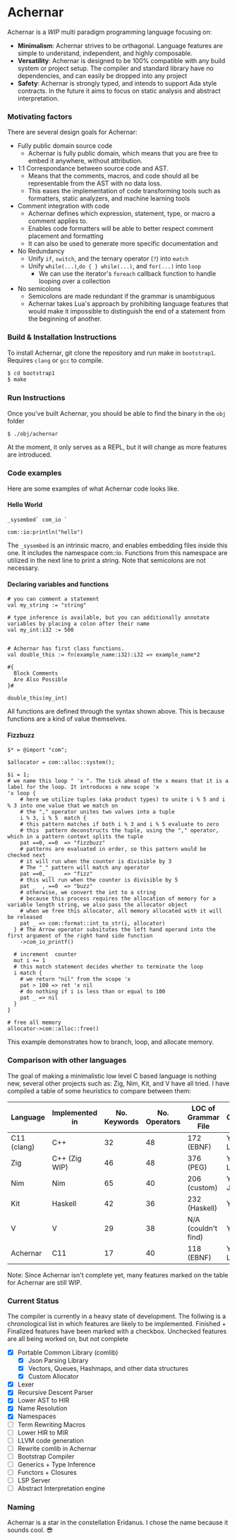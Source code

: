 # Achernar

Achernar is a *WIP* multi paradigm programming language focusing on:

* **Minimalism**: Achernar strives to be orthagonal. Language features are simple to understand, independent, and highly composable.
* **Versatility**: Achernar is designed to be 100% compatible with any build system or project setup. The compiler and standard library have no dependencies, and can easily be dropped into any project
* **Safety**: Achernar is strongly typed, and intends to support Ada style contracts. In the future it aims to focus on static analysis and abstract interpretation.

### Motivating factors

There are several design goals for Achernar:

* Fully public domain source code
  * Achernar is fully public domain, which means that you are free to embed it anywhere, without attribution.
* 1:1 Correspondance between source code and AST. 
  * Means that the comments, macros, and code should all be representable from the AST with no data loss. 
  * This eases the implementation of code transforming tools such as formatters, static analyzers, and machine learning tools
* Comment integration with code
  * Achernar defines which expression, statement, type, or macro a comment applies to. 
  * Enables code formatters will be able to better respect comment placement and formatting
  * It can also be used to generate more specific documentation and 
* No Redundancy
  * Unify `if`, `switch`, and the ternary operator (`?`) into `match`
  * Unify `while(...)`,`do { } while(...)`, and `for(...)` into `loop`
    * We can use the iterator's `foreach` callback function to handle looping over a collection
* No semicolons
  * Semicolons are made redundant if the grammar is unambiguous
  * Achernar takes Lua's approach by prohibiting language features that would make it impossible to distinguish the end of a statement from the beginning of another.
 
 
### Build & Installation Instructions

To install Achernar, git clone the repository and run make in `bootstrap1`. Requires `clang` or `gcc` to compile.

```bash
$ cd bootstrap1
$ make
```

### Run Instructions

Once you've built Achernar, you should be able to find the binary in the `obj` folder

```bash
$ ./obj/achernar
```

At the moment, it only serves as a REPL, but it will change as more features are introduced.
 
### Code examples

Here are some examples of what Achernar code looks like. 

#### Hello World

```
_sysembed` com_io `

com::io:println("hello")

```

The `_sysembed` is an intrinsic macro, and enables embedding files inside this one. It includes the namespace com::io. Functions from this namespace are utilized in the next line to print a string. Note that semicolons are not necessary.

#### Declaring variables and functions
```
# you can comment a statement
val my_string := "string"

# type inference is available, but you can additionally annotate variables by placing a colon after their name
val my_int:i32 := 500


# Achernar has first class functions. 
val double_this := fn(example_name:i32):i32 => example_name*2

#{ 
  Block Comments
  Are Also Possible
}#

double_this(my_int)
```

All functions are defined through the syntax shown above. This is because functions are a kind of value themselves.

#### Fizzbuzz 
```
$* = @import "com";

$allocator = com::alloc::system();

$i = 1;
# we name this loop " 'x ". The tick ahead of the x means that it is a label for the loop. It introduces a new scope 'x
'x loop {
    # here we utilize tuples (aka product types) to unite i % 5 and i % 3 into one value that we match on
    # the "," operator unites two values into a tuple
    i % 3, i % 5  match {
    # this pattern matches if both i % 3 and i % 5 evaluate to zero
    # this  pattern deconstructs the tuple, using the "," operator, which in a pattern context splits the tuple
    pat ==0, ==0  => "fizzbuzz"
    # patterns are evaluated in order, so this pattern would be checked next
    # it will run when the counter is divisible by 3
    # The "_" pattern will match any operator
    pat ==0, _    => "fizz"
    # this will run when the counter is divisible by 5
    pat _  , ==0  => "buzz"
    # otherwise, we convert the int to a string
    # because this process requires the allocation of memory for a variable length string, we also pass the allocator object
    # when we free this allocator, all memory allocated with it will be released
    pat _ => com::format::int_to_str(i, allocator)
  } # The Arrow operator subsitutes the left hand operand into the first argument of the right hand side function 
    ->com_io_printf()
    
  # increment  counter
  mut i += 1
  # this match statement decides whether to terminate the loop
  i match {
    # we return "nil" from the scope 'x
    pat > 100 => ret 'x nil
    # do nothing if i is less than or equal to 100
    pat _ => nil
  }
}

# free all memory
allocator->com::alloc::free()

```
This example demonstrates how to branch, loop, and allocate memory.


### Comparison with other languages

The goal of making a minimalistic low level C based language is nothing new, several other projects such as: Zig, Nim, Kit, and V have all tried. I have compiled a table of some heuristics to compare between them:

| Language    | Implemented in | No. Keywords | No. Operators | LOC of Grammar File | Compiled   | Interpreted | Macros                  | Generics | Pattern Matching | Operator Overloading | Closures | Garbage Collection | Configurable Allocator | Algebraic Data Types | Github Stars  |
|  ---        |  ---           |  ---         |  ---          |  ---                |  ---       |   ---       |  ---                    |  ---     |  ---             |   ---                |  ---     |  ---               |  ---                   |  ---                 |  ---          |
| C11 (clang) | C++            | 32           | 48            | 172 (EBNF)          | Yes, LLVM  | No          | Yes (Text Substitution) | No       | No               | No                   | No       | No                 | No (stdlib uses malloc)| No                   | 5300 (mirror) |
| Zig         | C++ (Zig WIP)  | 46           | 48            | 376 (PEG)           | Yes, LLVM  | No          | No                      | Yes      | No               | No                   | No       | No                 | Yes                    | Yes                  | 6000          |
| Nim         | Nim            | 65           | 40            | 206 (custom)        | Yes, C, JS | Yes,        | Yes (Ast Substitution)  | Yes      | Yes              | Yes                  | Yes      | Yes                | No                     | Yes                  | 9600          |
| Kit         | Haskell        | 42           | 36            | 232 (Haskell)       | Yes, C     | Yes         | Yes (Term Rewriting)    | Yes      | Yes              | Yes                  | No       | Yes                | No                     | Yes                  | 950           |
| V           | V              | 29           | 38            | N/A (couldn't find) | Yes, C     | No          | No                      | Yes      | Yes              | Yes                  | No       | No                 | No (depends on C)      | Yes                  | 17900         |
| Achernar    | C11            | 17           | 40            | 118 (EBNF)          | Yes, LLVM  | Yes         | Yes (Term Rewriting)    | Yes      | Yes              | No                   | Yes      | No                 | Yes                    | Yes                  | 0             |

Note: Since Achernar isn't complete yet, many features marked on the table for Achernar are still WIP.

### Current Status

The compiler is currently in a heavy state of development. The follwing is a chronological list in which features are likely to be implemented. Finished + Finalized features have been marked with a checkbox. Unchecked features are all being worked on, but not complete

- [x] Portable Common Library (comlib)
  - [x] Json Parsing Library
  - [x] Vectors, Queues, Hashmaps, and other data structures
  - [x] Custom Allocator
- [x] Lexer
- [x] Recursive Descent Parser
- [x] Lower AST to HIR
- [x] Name Resolution
- [x] Namespaces
- [ ] Term Rewriting Macros
- [ ] Lower HIR to MIR
- [ ] LLVM code generation
- [ ] Rewrite comlib in Achernar
- [ ] Bootstrap Compiler
- [ ] Generics + Type Inference
- [ ] Functors + Closures
- [ ] LSP Server
- [ ] Abstract Interpretation engine

### Naming

Achernar is a star in the constellation Eridanus. I chose the name because it sounds cool. 😎

